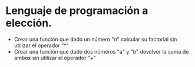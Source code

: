 # Lenguaje de programación a elección.
- Crear una función que dado un número "n" calcular su factorial sin utilizar el operador "*"
- Crear una función que dado dos números "a" y "b" devolver la suma de ambos sin utilizar el operador "+"